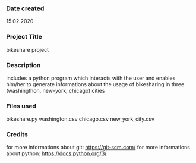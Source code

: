 ### Date created
15.02.2020

### Project Title
bikeshare project

### Description
includes a python program which interacts with the user and enables him/her to generate informations
about the usage of bikesharing in three (washingthon, new-york, chicago) cities

### Files used
bikeshare.py
washington.csv
chicago.csv
new_york_city.csv

### Credits
for more informations about git:  https://git-scm.com/
for more informations about python:  https://docs.python.org/3/

